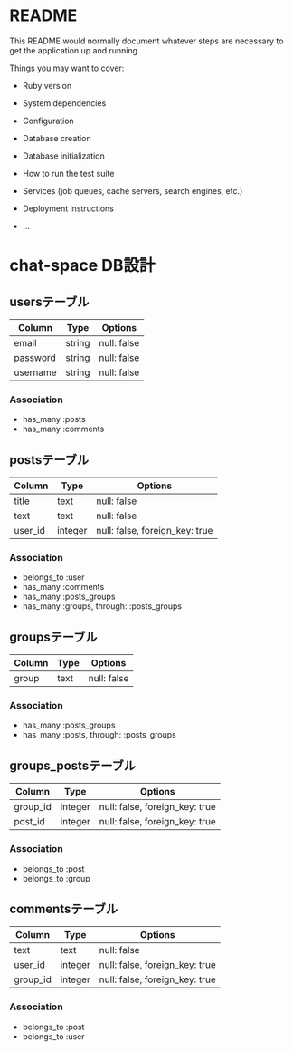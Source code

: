# README

This README would normally document whatever steps are necessary to get the
application up and running.

Things you may want to cover:

* Ruby version

* System dependencies

* Configuration

* Database creation

* Database initialization

* How to run the test suite

* Services (job queues, cache servers, search engines, etc.)

* Deployment instructions

* ...


# chat-space DB設計
## usersテーブル
|Column|Type|Options|
|------|----|-------|
|email|string|null: false|
|password|string|null: false|
|username|string|null: false|
### Association
- has_many :posts
- has_many :comments

## postsテーブル
|Column|Type|Options|
|------|----|-------|
|title|text|null: false|
|text|text|null: false|
|user_id|integer|null: false, foreign_key: true|
### Association
- belongs_to :user
- has_many :comments
- has_many :posts_groups
- has_many  :groups,  through:  :posts_groups

## groupsテーブル
|Column|Type|Options|
|------|----|-------|
|group|text|null: false|
### Association
- has_many :posts_groups
- has_many  :posts,  through:  :posts_groups

## groups_postsテーブル
|Column|Type|Options|
|------|----|-------|
|group_id|integer|null: false, foreign_key: true|
|post_id|integer|null: false, foreign_key: true|
### Association
- belongs_to :post
- belongs_to :group

## commentsテーブル
|Column|Type|Options|
|------|----|-------|
|text|text|null: false|
|user_id|integer|null: false, foreign_key: true|
|group_id|integer|null: false, foreign_key: true|
### Association
- belongs_to :post
- belongs_to :user